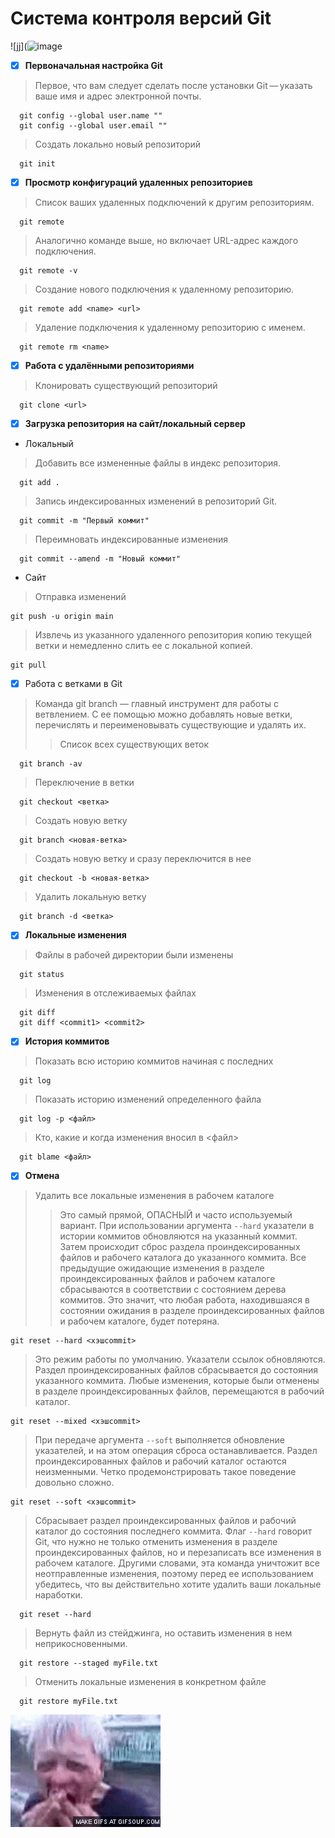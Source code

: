 # Система контроля версий Git
![jj](![image](https://img2.reactor.cc/pics/post/full/%D0%BF%D0%B8%D0%B2%D0%BA%D0%BE-%D0%B1%D1%83%D1%85%D0%BB%D0%BE-%D1%83%D0%B4%D0%B0%D0%BB%D1%91%D0%BD%D0%BD%D0%BE%D0%B5-5185982.jpeg)


- [X] **Первоначальная настройка Git**
  
> Первое, что вам следует сделать после установки Git — указать ваше имя и адрес электронной почты.
  ```
    git config --global user.name ""
    git config --global user.email ""
  ```

> Создать локально новый репозиторий
  ```
    git init
  ```

- [X] **Просмотр конфигураций удаленных репозиториев**

> Список ваших удаленных подключений к другим репозиториям.
  ```
    git remote
  ```

> Аналогично команде выше, но включает URL-адрес каждого подключения.
  ```
    git remote -v
  ```

> Создание нового подключения к удаленному репозиторию.
  ```
    git remote add <name> <url>
  ```

> Удаление подключения к удаленному репозиторию с именем.
  ```
    git remote rm <name>
  ```

- [X] **Работа с удалёнными репозиториями**
  
> Клонировать существующий репозиторий
  ```
    git clone <url>
  ```

- [X] **Загрузка репозитория на сайт/локальный сервер**
  
+ Локальный
  
> Добавить все измененные файлы в индекс репозитория.
  ```
    git add .
  ```

> Запись индексированных изменений в репозиторий Git.
  ```
    git commit -m "Первый коммит"
  ```

> Переимновать индексированные изменения

  ```
    git commit --amend -m "Новый коммит"
  ```
- Сайт

>Отправка изменений
  ```
  git push -u origin main
  ```

> Извлечь из указанного удаленного репозитория копию текущей ветки и немедленно слить ее с локальной копией. 

  ```
  git pull
  ```

- [X] Работа с ветками в Git
> Команда git branch — главный инструмент для работы с ветвлением. С ее помощью можно добавлять новые ветки, перечислять и переименовывать существующие и удалять их.
>> Список всех существующих веток
  ```
    git branch -av
  ```

> Переключение в ветки
  ```
    git checkout <ветка>
  ```

> Создать новую ветку
  ```
    git branch <новая-ветка>
  ```

> Создать новую ветку и сразу переключится в нее
  ```
    git checkout -b <новая-ветка>
  ```

> Удалить локальную ветку
  ```
    git branch -d <ветка>
  ```

- [X] **Локальные изменения**
  
> Файлы в рабочей директории были изменены
  ```
    git status
  ```

> Изменения в отслеживаемых файлах
  ```
    git diff
    git diff <commit1> <commit2>
  ```

- [X] **История коммитов**

> Показать всю историю коммитов начиная с последних
  ```
    git log
  ```
> Показать историю изменений определенного файла
  ```
    git log -p <файл>
  ```
> Кто, какие и когда изменения вносил в <файл>
  ```
    git blame <файл>
  ```

- [x] **Отмена**

> Удалить все локальные изменения в рабочем каталоге
>> Это самый прямой, ОПАСНЫЙ и часто используемый вариант. При использовании аргумента `--hard` указатели в истории коммитов обновляются на указанный коммит. Затем происходит сброс раздела проиндексированных файлов и рабочего каталога до указанного коммита. Все предыдущие ожидающие изменения в разделе проиндексированных файлов и рабочем каталоге сбрасываются в соответствии с состоянием дерева коммитов. Это значит, что любая работа, находившаяся в состоянии ожидания в разделе проиндексированных файлов и рабочем каталоге, будет потеряна.
  ```
  git reset --hard <хэшcommit>
  ```

> Это режим работы по умолчанию. Указатели ссылок обновляются. Раздел проиндексированных файлов сбрасывается до состояния указанного коммита. Любые изменения, которые были отменены в разделе проиндексированных файлов, перемещаются в рабочий каталог.

  ```
  git reset --mixed <хэшcommit>
  ```

> При передаче аргумента `--soft` выполняется обновление указателей, и на этом операция сброса останавливается. Раздел проиндексированных файлов и рабочий каталог остаются неизменными. Четко продемонстрировать такое поведение довольно сложно. 

  ```
  git reset --soft <хэшcommit>
  ```

> Сбрасывает раздел проиндексированных файлов и рабочий каталог до состояния последнего коммита. Флаг `--hard` говорит Git, что нужно не только отменить изменения в разделе проиндексированных файлов, но и перезаписать все изменения в рабочем каталоге. Другими словами, эта команда уничтожит все неотправленные изменения, поэтому перед ее использованием убедитесь, что вы действительно хотите удалить ваши локальные наработки.

```
  git reset --hard
```

> Вернуть файл из стейджинга, но оставить изменения в нем неприкосновенными.

```
  git restore --staged myFile.txt
```

> Отменить локальные изменения в конкретном файле

```
  git restore myFile.txt
```

![ababa](c.gif)

